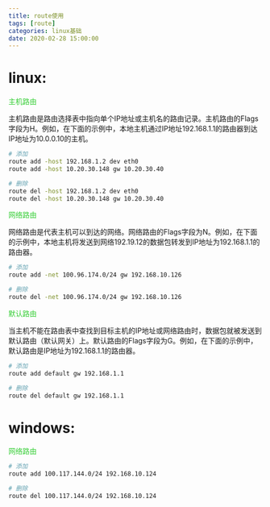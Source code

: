 ```yaml
---
title: route使用
tags: [route]
categories: linux基础
date: 2020-02-28 15:00:00
---
```


# linux:

<font color='32CD32'>主机路由</font>

主机路由是路由选择表中指向单个IP地址或主机名的路由记录。主机路由的Flags字段为H。例如，在下面的示例中，本地主机通过IP地址192.168.1.1的路由器到达IP地址为10.0.0.10的主机。

```bash
# 添加
route add -host 192.168.1.2 dev eth0   
route add -host 10.20.30.148 gw 10.20.30.40

# 删除
route del -host 192.168.1.2 dev eth0   
route del -host 10.20.30.148 gw 10.20.30.40
```

<font color='32CD32'>网络路由</font>

网络路由是代表主机可以到达的网络。网络路由的Flags字段为N。例如，在下面的示例中，本地主机将发送到网络192.19.12的数据包转发到IP地址为192.168.1.1的路由器。

```bash
# 添加
route add -net 100.96.174.0/24 gw 192.168.10.126

# 删除
route del -net 100.96.174.0/24 gw 192.168.10.126
```

<font color='32CD32'>默认路由</font>

当主机不能在路由表中查找到目标主机的IP地址或网络路由时，数据包就被发送到默认路由（默认网关）上。默认路由的Flags字段为G。例如，在下面的示例中，默认路由是IP地址为192.168.1.1的路由器。

```bash
# 添加
route add default gw 192.168.1.1  

# 删除
route del default gw 192.168.1.1  
```

# windows:

<font color='32CD32'>网络路由</font>

```bash
# 添加
route add 100.117.144.0/24 192.168.10.124

# 删除
route del 100.117.144.0/24 192.168.10.124
```